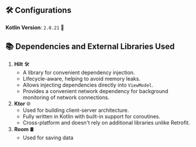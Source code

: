 ## 🛠 Configurations
**Kotlin Version**: `2.0.21` 📌

## 📚 Dependencies and External Libraries Used

1. **Hilt** 🛠️
   - A library for convenient dependency injection.
   - Lifecycle-aware, helping to avoid memory leaks.
   - Allows injecting dependencies directly into `ViewModel`.
   - Provides a convenient network dependency for background monitoring of network connections.
2. **Ktor** 🌐
   - Used for building client-server architecture.
   - Fully written in Kotlin with built-in support for coroutines.
   - Cross-platform and doesn't rely on additional libraries unlike Retrofit.
3. **Room** 🛢️
   - Used for saving data 
